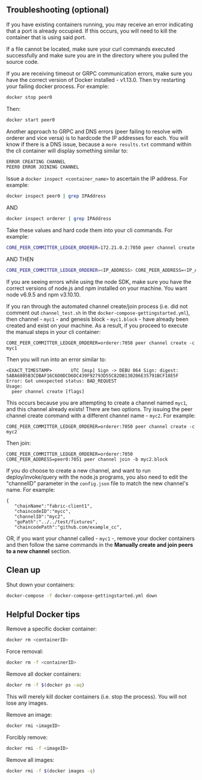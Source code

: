 ## Troubleshooting (optional)

If you have existing containers running, you may receive an error indicating that a port is
already occupied.  If this occurs, you will need to kill the container that is using said port.

If a file cannot be located, make sure your curl commands executed successfully and make
sure you are in the directory where you pulled the source code.

If you are receiving timeout or GRPC communication errors, make sure you have the
correct version of Docker installed - v1.13.0.  Then try restarting your failing
docker process.  For example:
```bash
docker stop peer0
```
Then:
```bash
docker start peer0
```

Another approach to GRPC and DNS errors (peer failing to resolve with orderer and vice
versa) is to hardcode the IP addresses for each.  You will know if there is a DNS
issue, because a `more results.txt` command within the cli container will display
something similar to:
```bash
ERROR CREATING CHANNEL
PEER0 ERROR JOINING CHANNEL
```

Issue a `docker inspect <container_name>` to ascertain the IP address.  For example:
```bash
docker inspect peer0 | grep IPAddress
```
AND
```bash
docker inspect orderer | grep IPAddress
```
Take these values and hard code them into your cli commands.  For example:
```bash
CORE_PEER_COMMITTER_LEDGER_ORDERER=172.21.0.2:7050 peer channel create -c myc1
```
AND THEN
```bash
CORE_PEER_COMMITTER_LEDGER_ORDERER=<IP_ADDRESS> CORE_PEER_ADDRESS=<IP_ADDRESS> peer channel join -b myc1.block
```

If you are seeing errors while using the node SDK, make sure you have the correct versions
of node.js and npm installed on your machine.  You want node v6.9.5 and npm v3.10.10.  

If you ran through the automated channel create/join process (i.e. did not comment out
`channel_test.sh` in the `docker-compose-gettingstarted.yml`), then channel - `myc1` - and
genesis block - `myc1.block` - have already been created and exist on your machine.
As a result, if you proceed to execute the manual steps in your cli container:
```
CORE_PEER_COMMITTER_LEDGER_ORDERER=orderer:7050 peer channel create -c myc1
```
Then you will run into an error similar to:
```
<EXACT_TIMESTAMP>       UTC [msp] Sign -> DEBU 064 Sign: digest: 5ABA6805B3CDBAF16C6D0DCD6DC439F92793D55C82DB130206E35791BCF18E5F
Error: Got unexpected status: BAD_REQUEST
Usage:
  peer channel create [flags]
```
This occurs because you are attempting to create a channel named `myc1`, and this channel
already exists!  There are two options.  Try issuing the peer channel create command
with a different channel name - `myc2`.  For example:
```
CORE_PEER_COMMITTER_LEDGER_ORDERER=orderer:7050 peer channel create -c myc2
```
Then join:
```
CORE_PEER_COMMITTER_LEDGER_ORDERER=orderer:7050 CORE_PEER_ADDRESS=peer0:7051 peer channel join -b myc2.block
```

If you do choose to create a new channel, and want to run deploy/invoke/query with
the node.js programs, you also need to edit the "channelID" parameter in the
`config.json` file to match the new channel's name.  For example:
```
{
   "chainName":"fabric-client1",
   "chaincodeID":"mycc",
   "channelID":"myc2",
   "goPath":"../../test/fixtures",
   "chaincodePath":"github.com/example_cc",
```

OR, if you want your channel called - `myc1` -, remove your docker containers and
then follow the same commands in the __Manually create and join peers to a new channel__
section.

## Clean up

Shut down your containers:
```bash
docker-compose -f docker-compose-gettingstarted.yml down
```

## Helpful Docker tips

Remove a specific docker container:
```bash
docker rm <containerID>
```
Force removal:
```bash
docker rm -f <containerID>
```
Remove all docker containers:
```bash
docker rm -f $(docker ps -aq)
```
This will merely kill docker containers (i.e. stop the process).  You will not lose any images.

Remove an image:
```bash
docker rmi <imageID>
```
Forcibly remove:
```bash
docker rmi -f <imageID>
```
Remove all images:
```bash
docker rmi -f $(docker images -q)
```
